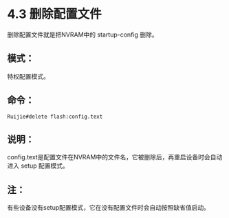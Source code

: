 # 4.3 删除配置文件

删除配置文件就是把NVRAM中的 startup-config 删除。

## 模式：

特权配置模式。

## 命令：

`Ruijie#delete flash:config.text`

## 说明：

config.text是配置文件在NVRAM中的文件名，它被删除后，再重启设备时会自动进入 setup 配置模式。

## 注：

有些设备没有setup配置模式，它在没有配置文件时会自动按照缺省值启动。

